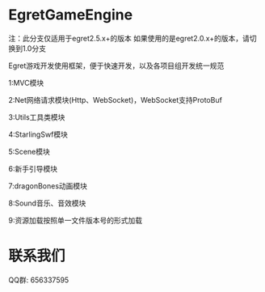EgretGameEngine
===============
注：此分支仅适用于egret2.5.x+的版本 如果使用的是egret2.0.x+的版本，请切换到1.0分支

Egret游戏开发使用框架，便于快速开发，以及各项目组开发统一规范

1:MVC模块

2:Net网络请求模块(Http、WebSocket)，WebSocket支持ProtoBuf

3:Utils工具类模块

4:StarlingSwf模块

5:Scene模块

6:新手引导模块

7:dragonBones动画模块

8:Sound音乐、音效模块

9:资源加载按照单一文件版本号的形式加载


联系我们
===============
QQ群: 656337595
